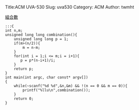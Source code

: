 Title:ACM UVA-530
Slug: uva530
Category: ACM
Author: twmht

[組合數](http://luckycat.kshs.kh.edu.tw/homework/q530.htm)

    :::C
    int n,m;
    unsigned long long combination(){
        unsigned long long p = 1;
        if(m>(n/2)){
            m = n-m;
        }
        for(int i = 1;i <= m;i = i+1){
           p = p*(n-i+1)/i;
        }
        return p;
    }
    int main(int argc, char const* argv[])
    {
        while(~scanf("%d %d",&n,&m) && !(n == 0 && m == 0)){
            printf("%llu\n",combination());
        }
        return 0;
    }

